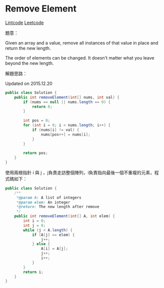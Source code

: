 # Remove Element

[Lintcode](http://www.lintcode.com/en/problem/remove-element/)
[Leetcode](https://leetcode.com/problems/remove-element/)

題意：

Given an array and a value, remove all instances of that value in place and return the new length.

The order of elements can be changed. It doesn't matter what you leave beyond the new length.


解題思路：

Updated on 2015.12.20

```java
public class Solution {
    public int removeElement(int[] nums, int val) {
        if (nums == null || nums.length == 0) {
            return 0;
        }
        
        int pos = 0;
        for (int i = 0; i < nums.length; i++) {
            if (nums[i] != val) {
                nums[pos++] = nums[i];
            }
        }
        
        return pos;
    }
}
```

使用兩根指針 i 與 j ，j負責走訪整個陣列，i負責指向最後一個不重複的元素，程式碼如下：

```java
public class Solution {
    /** 
     *@param A: A list of integers
     *@param elem: An integer
     *@return: The new length after remove
     */
    public int removeElement(int[] A, int elem) {
        int i = 0;
        int j = 0;
        while (j < A.length) {
            if (A[j] == elem) {
                j++;
            } else {
                A[i] = A[j];
                j++;
                i++;
            }
        }
        return i;
    }
}


```